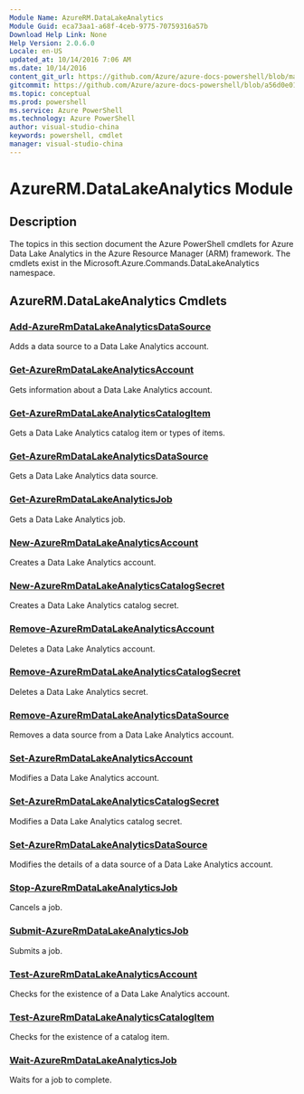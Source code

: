 ```yaml
---
Module Name: AzureRM.DataLakeAnalytics
Module Guid: eca73aa1-a68f-4ceb-9775-70759316a57b
Download Help Link: None
Help Version: 2.0.6.0
Locale: en-US
updated_at: 10/14/2016 7:06 AM
ms.date: 10/14/2016
content_git_url: https://github.com/Azure/azure-docs-powershell/blob/master/azureps-cmdlets-docs/ResourceManager/AzureRM.DataLakeAnalytics/v1.0/CmdletMDs/AzureRM.DataLakeAnalytics.md
gitcommit: https://github.com/Azure/azure-docs-powershell/blob/a56d0e01e65c2c33aa2af13dd29addc94ead6e88/azureps-cmdlets-docs/ResourceManager/AzureRM.DataLakeAnalytics/v1.0/CmdletMDs/AzureRM.DataLakeAnalytics.md
ms.topic: conceptual
ms.prod: powershell
ms.service: Azure PowerShell
ms.technology: Azure PowerShell
author: visual-studio-china
keywords: powershell, cmdlet
manager: visual-studio-china
---
```


# AzureRM.DataLakeAnalytics Module
## Description
The topics in this section document the Azure PowerShell cmdlets for Azure Data Lake Analytics in the Azure Resource Manager (ARM) framework. The cmdlets exist in the Microsoft.Azure.Commands.DataLakeAnalytics namespace.

## AzureRM.DataLakeAnalytics Cmdlets
### [Add-AzureRmDataLakeAnalyticsDataSource](Add-AzureRmDataLakeAnalyticsDataSource.md)
Adds a data source to a Data Lake Analytics account.


### [Get-AzureRmDataLakeAnalyticsAccount](Get-AzureRmDataLakeAnalyticsAccount.md)
Gets information about a Data Lake Analytics account.


### [Get-AzureRmDataLakeAnalyticsCatalogItem](Get-AzureRmDataLakeAnalyticsCatalogItem.md)
Gets a Data Lake Analytics catalog item or types of items.


### [Get-AzureRmDataLakeAnalyticsDataSource](Get-AzureRmDataLakeAnalyticsDataSource.md)
Gets a Data Lake Analytics data source.


### [Get-AzureRmDataLakeAnalyticsJob](Get-AzureRmDataLakeAnalyticsJob.md)
Gets a Data Lake Analytics job.


### [New-AzureRmDataLakeAnalyticsAccount](New-AzureRmDataLakeAnalyticsAccount.md)
Creates a Data Lake Analytics account.


### [New-AzureRmDataLakeAnalyticsCatalogSecret](New-AzureRmDataLakeAnalyticsCatalogSecret.md)
Creates a Data Lake Analytics catalog secret.


### [Remove-AzureRmDataLakeAnalyticsAccount](Remove-AzureRmDataLakeAnalyticsAccount.md)
Deletes a Data Lake Analytics account.


### [Remove-AzureRmDataLakeAnalyticsCatalogSecret](Remove-AzureRmDataLakeAnalyticsCatalogSecret.md)
Deletes a Data Lake Analytics secret.


### [Remove-AzureRmDataLakeAnalyticsDataSource](Remove-AzureRmDataLakeAnalyticsDataSource.md)
Removes a data source from a Data Lake Analytics account.


### [Set-AzureRmDataLakeAnalyticsAccount](Set-AzureRmDataLakeAnalyticsAccount.md)
Modifies a Data Lake Analytics account.


### [Set-AzureRmDataLakeAnalyticsCatalogSecret](Set-AzureRmDataLakeAnalyticsCatalogSecret.md)
Modifies a Data Lake Analytics catalog secret.


### [Set-AzureRmDataLakeAnalyticsDataSource](Set-AzureRmDataLakeAnalyticsDataSource.md)
Modifies the details of a data source of a Data Lake Analytics account.


### [Stop-AzureRmDataLakeAnalyticsJob](Stop-AzureRmDataLakeAnalyticsJob.md)
Cancels a job.


### [Submit-AzureRmDataLakeAnalyticsJob](Submit-AzureRmDataLakeAnalyticsJob.md)
Submits a job.


### [Test-AzureRmDataLakeAnalyticsAccount](Test-AzureRmDataLakeAnalyticsAccount.md)
Checks for the existence of a Data Lake Analytics account.


### [Test-AzureRmDataLakeAnalyticsCatalogItem](Test-AzureRmDataLakeAnalyticsCatalogItem.md)
Checks for the existence of a catalog item.


### [Wait-AzureRmDataLakeAnalyticsJob](Wait-AzureRmDataLakeAnalyticsJob.md)
Waits for a job to complete.



